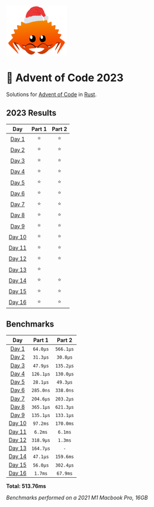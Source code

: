 <img src="./.assets/christmas_ferris.png" width="164">

# 🎄 Advent of Code 2023

Solutions for [Advent of Code](https://adventofcode.com/) in [Rust](https://www.rust-lang.org/).

<!--- advent_readme_stars table --->
## 2023 Results

| Day | Part 1 | Part 2 |
| :---: | :---: | :---: |
| [Day 1](https://adventofcode.com/2023/day/1) | ⭐ | ⭐ |
| [Day 2](https://adventofcode.com/2023/day/2) | ⭐ | ⭐ |
| [Day 3](https://adventofcode.com/2023/day/3) | ⭐ | ⭐ |
| [Day 4](https://adventofcode.com/2023/day/4) | ⭐ | ⭐ |
| [Day 5](https://adventofcode.com/2023/day/5) | ⭐ | ⭐ |
| [Day 6](https://adventofcode.com/2023/day/6) | ⭐ | ⭐ |
| [Day 7](https://adventofcode.com/2023/day/7) | ⭐ | ⭐ |
| [Day 8](https://adventofcode.com/2023/day/8) | ⭐ | ⭐ |
| [Day 9](https://adventofcode.com/2023/day/9) | ⭐ | ⭐ |
| [Day 10](https://adventofcode.com/2023/day/10) | ⭐ | ⭐ |
| [Day 11](https://adventofcode.com/2023/day/11) | ⭐ | ⭐ |
| [Day 12](https://adventofcode.com/2023/day/12) | ⭐ | ⭐ |
| [Day 13](https://adventofcode.com/2023/day/13) | ⭐ |   |
| [Day 14](https://adventofcode.com/2023/day/14) | ⭐ | ⭐ |
| [Day 15](https://adventofcode.com/2023/day/15) | ⭐ | ⭐ |
| [Day 16](https://adventofcode.com/2023/day/16) | ⭐ | ⭐ |
<!--- advent_readme_stars table --->

<!--- benchmarking table --->
## Benchmarks

| Day | Part 1 | Part 2 |
| :---: | :---: | :---:  |
| [Day 1](./src/bin/01.rs) | `64.0µs` | `566.1µs` |
| [Day 2](./src/bin/02.rs) | `31.3µs` | `30.8µs` |
| [Day 3](./src/bin/03.rs) | `47.9µs` | `135.2µs` |
| [Day 4](./src/bin/04.rs) | `126.1µs` | `130.0µs` |
| [Day 5](./src/bin/05.rs) | `28.1µs` | `49.3µs` |
| [Day 6](./src/bin/06.rs) | `285.0ns` | `338.0ns` |
| [Day 7](./src/bin/07.rs) | `204.6µs` | `203.2µs` |
| [Day 8](./src/bin/08.rs) | `365.1µs` | `621.3µs` |
| [Day 9](./src/bin/09.rs) | `135.1µs` | `133.1µs` |
| [Day 10](./src/bin/10.rs) | `97.2ms` | `170.0ms` |
| [Day 11](./src/bin/11.rs) | `6.2ms` | `6.1ms` |
| [Day 12](./src/bin/12.rs) | `318.9µs` | `1.3ms` |
| [Day 13](./src/bin/13.rs) | `164.7µs` | `-` |
| [Day 14](./src/bin/14.rs) | `47.1µs` | `159.6ms` |
| [Day 15](./src/bin/15.rs) | `56.0µs` | `302.4µs` |
| [Day 16](./src/bin/16.rs) | `1.7ms` | `67.9ms` |

**Total: 513.76ms**
<!--- benchmarking table --->
*Benchmarks performed on a 2021 M1 Macbook Pro, 16GB*
